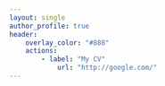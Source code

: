 ```yaml
---
layout: single
author_profile: true
header:
    overlay_color: "#888"
    actions:
        - label: "My CV"
            url: "http://google.com/"
---
```


